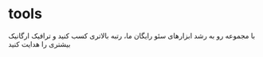 # tools
با مجموعه رو به رشد ابزارهای سئو رایگان ما، رتبه بالاتری کسب کنید و ترافیک ارگانیک بیشتری را هدایت کنید
